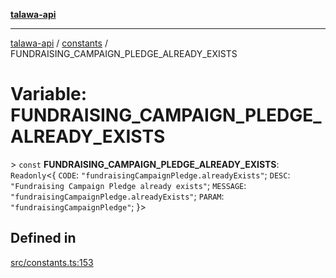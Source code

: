[**talawa-api**](../../README.md)

***

[talawa-api](../../modules.md) / [constants](../README.md) / FUNDRAISING\_CAMPAIGN\_PLEDGE\_ALREADY\_EXISTS

# Variable: FUNDRAISING\_CAMPAIGN\_PLEDGE\_ALREADY\_EXISTS

\> `const` **FUNDRAISING\_CAMPAIGN\_PLEDGE\_ALREADY\_EXISTS**: `Readonly`\<\{ `CODE`: `"fundraisingCampaignPledge.alreadyExists"`; `DESC`: `"Fundraising Campaign Pledge already exists"`; `MESSAGE`: `"fundraisingCampaignPledge.alreadyExists"`; `PARAM`: `"fundraisingCampaignPledge"`; \}\>

## Defined in

[src/constants.ts:153](https://github.com/PalisadoesFoundation/talawa-api/blob/6bd0fecc1032af2aa70d925c85724d9fec2350f9/src/constants.ts#L153)

